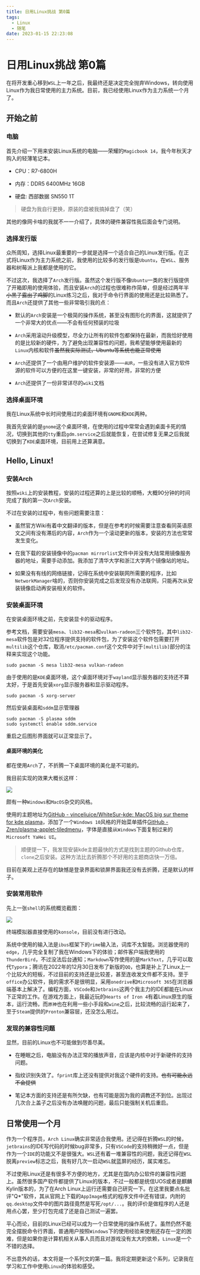 ```yaml
---
title: 日用Linux挑战 第0篇
tags:
  - Linux
  - 随笔
date: 2023-01-15 22:23:08
---
```



# 日用Linux挑战 第0篇

在将开发重心移到`WSL`上一年之后，我最终还是决定完全抛弃Windows，转向使用Linux作为我日常使用的主力系统。目前，我已经使用Linux作为主力系统一个月了。

<!--more-->

## 开始之前

### 电脑

首先介绍一下用来安装Linux系统的电脑——荣耀的`Magicbook 14`，我今年秋天才购入的轻薄笔记本。

- CPU：R7-6800H

- 内存：DDR5 6400MHz 16GB

- 硬盘: 西部数据 SN550 1T

> 硬盘为我自行更换，原装的盘被我搞掉盘了（笑）

其他的像网卡啥的我就不一一介绍了，具体的硬件兼容性我后面会专门说明。

### 选择发行版

众所周知，选择Linux最重要的一步就是选择一个适合自己的Linux发行版。在正式将Linux作为主力系统之前，我使用的比较多的发行版是`Ubuntu`，在`WSL`、服务器和树莓派上我都是使用的它。

不过这次，我选择了`Arch`发行版。虽然这个发行版不像`Ubuntu`一类的发行版提供了开箱即用的使用体验，而且安装`Arch`的过程也很难称作简单，但是经过两年半~~小黑子露出了鸡脚~~的Linux练习之后，我对于命令行界面的使用还是比较熟悉了。而且`Arch`还提供了其他一些非常吸引我的点：

- 默认的`Arch`安装是一个极简的操作系统，甚至没有图形化的界面，这就提供了一个非常大的优点——不会有任何预装的垃圾

- `Arch`采用滚动升级模型，尽全力让所有的软件包都保持在最新，而我恰好使用的是比较新的硬件，为了避免出现兼容性的问题，我希望能够使用最新的`Linux`内核和软件~~虽然我实际测试，Ubuntu等系统也能正常使用~~

- `Arch`还提供了一个由用户维护的软件安装源——`AUR`，一些没有进入官方软件源的软件可以方便的在这里一键安装，非常的好用，非常的方便

- `Arch`还提供了一份非常详尽的`wiki`文档

### 选择桌面环境

我在Linux系统中长时间使用过的桌面环境有`GNOME`和`KDE`两种。

我首先安装的是`gnome`这个桌面环境，在使用的过程中常常会遇到桌面卡死的情况，切换到其他的`tty`重启`gdm.service`之后就能恢复，在尝试修复无果之后我就切换到了`KDE`桌面环境，目前用上还算满意。

## Hello, Linux!

### 安装Arch

按照`wiki`上的安装教程，安装的过程还算的上是比较的顺畅，大概90分钟的时间完成了我的第一次`Arch`安装。

不过在安装的过程中，有些问题需要注意：

- 虽然官方Wiki有着中文翻译的版本，但是在参考的时候需要注意查看同英语原文之间有没有滞后的内容，`Arch`作为一个滚动更新的版本，安装的方法也常常发生变化。

- 在我下载的安装镜像中的`pacman mirrorlist`文件中并没有大陆常用镜像服务器的地址，需要手动添加。我添加了清华大学和浙江大学两个镜像站的地址。

- 如果没有有线的网络链接，记得在系统中安装联网所需要的程序，比如`NetworkManager`啥的，否则你安装完成之后发现没有办法联网，只能再次从安装镜像启动再安装相关的软件。

### 安装桌面环境

在安装桌面环境之前，先安装显卡的驱动程序。

参考文档，需要安装`mesa`、`lib32-mesa`和`vulkan-radeon`三个软件包，其中`lib32-mesa`软件包是对32位程序提供支持的软件包，为了安装这个软件包需要打开`multilib`这个仓库，取消`/etc/pacman.conf`这个文件中对于`[multilib]`部分的注释来实现这个功能。

```shell
sudo pacman -S mesa lib32-mesa vulkan-radeon
```

由于使用的是`KDE`桌面环境，这个桌面环境对于`wayland`显示服务器的支持还不算太好，于是首先安装`xorg`显示服务器和显示驱动程序。

```shell
sudo pacman -S xorg-server
```

然后安装桌面和`sddm`显示管理器

```shell
sudo pacman -S plasma sddm
sudo systemctl enable sddm.service
```

重启之后图形界面就可以正常显示了。

#### 桌面环境的美化

都在使用`Arch`了，不折腾一下桌面环境的美化是不可能的。

我目前实现的效果大概长这样：

![](2023-01-12-13-28-38-Screenshot_20230112_132829.png)

颇有一种`Windows`和`MacOS`杂交的风格。

使用的主题地址为[GitHub - vinceliuice/WhiteSur-kde: MacOS big sur theme for kde plasma](https://github.com/vinceliuice/WhiteSur-kde)，添加了一个`Windows 10`风格的开始菜单插件[GitHub - Zren/plasma-applet-tiledmenu](https://github.com/Zren/plasma-applet-tiledmenu)，字体是直接从`Windows`下面复制过来的`Microsoft YaHei UI`。

> 顺便提一下，我发现安装kde主题最快的方式是找到主题的Github仓库，`clone`之后安装。这种方法比去折腾那个不好用的主题商店快一万倍。

目前在美观上还存在的缺憾是登录界面和锁屏界面我还没有去折腾，还是默认的样子。

### 安装常用软件

先上一张`shell`的系统概览截图：

![](2023-01-12-13-36-45-Screenshot_20230112_133628.png)

终端模拟器直接使用的`konsole`，目前没有进行改动。

系统中使用的输入法是`ibus`框架下的`rime`输入法，词库不太智能。浏览器使用的`edge`，几乎完全复制了我在Windows下的体验；邮件客户端我使用的`ThunderBird`，不过没法后台通知；`Markdown`写作使用的是`MarkText`，几乎可以取代`Typora`；腾讯在2022年的12月30日发布了新版的`QQ`，也算是补上了Linux上一个比较大的短板，不过目前的支持还是比较差，甚至连收发文件都不支持。至于`office`办公软件，我的需求不是很明显，采用`onedrive`和`Microsoft 365`在浏览器端基本上解决了。编程方面，`VSCode`和`Jetbrains`这两个我主力的IDE都能在Linux下正常的工作。在游戏方面上，我最近玩的`Hearts of Iron 4`有着Linux原生的版本，运行流畅，而`原神`也在利用一些小手段和`wine`之后，比较流畅的运行起来了，至于`Steam`提供的`Pronton`兼容层，还没怎么用过。

### 发现的兼容性问题

显然，目前的Linux也不可能做到尽善尽美。

- 在睡眠之后，电脑没有办法正常的播放声音，应该是内核中对于新硬件的支持问题。

- 指纹识别失效了。`fprint`库上还没有提供对我这个硬件的支持。~~也有可能永远不会提供~~

- 笔记本方面的支持还是有所欠缺，也有可能是因为我的调教还不到位。出现过几次合上盖子之后没有办法唤醒的问题，最后只能强制关机后重启。

## 日常使用一个月

作为一个程序员，`Arch Linux`确实非常适合我使用。还记得在折腾`WSL`的时候，`jetbrains`的IDE写代码的时候bug非常多，只有`VSCode`的支持稍微好一点，但是作为一个`IDE`的功能又不是很强大。`WSL`还有着一堆兼容性的问题，我还记得在`WSL`脱离`preview`标志之后，我有好几次一启动`WSL`就蓝屏的经历，属实难忘。

不过使用Linux还是有很多不方便的地方，尤其是在国内办公软件的兼容性问题上。虽然很多国产软件都提供了Linux的版本，不过一般都是统信UOS或者是麒麟Kylin版本的，为了在Arch Linux上运行还需要自己研究一下。在这里我要点名批评"Q*"软件，其从官网上下载的`AppImage`格式的程序文件中还有错误，内附的`qq.desktop`文件中的图片路径竟然是写死`/opt/...`。我的评价是做程序的人还是用点心罢，至少打包完成了还是自己测试一遍罢。

平心而论，目前的Linux已经可以成为一个日常使用的操作系统了。虽然仍然不能完全摆脱命令行界面，普通用户按照`Windows`下的使用经验来使用还存在一定的困难，但是如果你是计算机相关从事人员而且对游戏没有太大的依赖，`Linux`是一个不错的选择。

不出意外的话，本文将是一个系列文的第一篇。我将定期更新这个系列，记录我在学习和工作中使用`Linux`的体验和感受。
